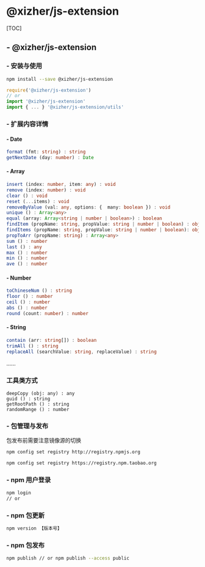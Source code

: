# @xizher/js-extension
[TOC]

## - @xizher/js-extension

### - 安装与使用

```bash
npm install --save @xizher/js-extension
```

```javascript
require('@xizher/js-extension')
// or
import '@xizher/js-extension'
import { ... } '@xizher/js-extension/utils'
```

### - 扩展内容详情

#### - Date

```typescript
format (fmt: string) : string
getNextDate (day: number) : Date
```

#### - Array

```typescript
insert (index: number, item: any) : void
remove (index: number) : void
clear () : void
reset (...items) : void
removeByValue (val: any, options: {  many: boolean }) : void
unique () : Array<any>
equal (array: Array<string | number | boolean>) : boolean
findItem (propName: string, propValue: string | number | boolean) : object
findItems (propName: string, propValue: string | number | boolean): object
propToArr (propName: string) : Array<any>
sum () : number
last () : any
max () : number
min () : number
ave () : number
```

#### - Number

```typescript
toChineseNum () : string
floor () : number
ceil () : number
abs () : number
round (count: number) : number
```

#### - String

```typescript
contain (arr: string[]) : boolean
trimAll () : string
replaceAll (searchValue: string, replaceValue) : string
```

......

### 工具类方式

```
deepCopy (obj: any) : any
guid () : string
getRootPath () : string
randomRange () : number
```



### - 包管理与发布

包发布前需要注意镜像源的切换

```bash
npm config set registry http://registry.npmjs.org
```

```bash
npm config set registry https://registry.npm.taobao.org
```

### - npm 用户登录

```bash
npm login
// or 
```

### - npm 包更新

```bash
npm version 【版本号】
```

### - npm 包发布

```bash
npm publish // or npm publish --access public
```